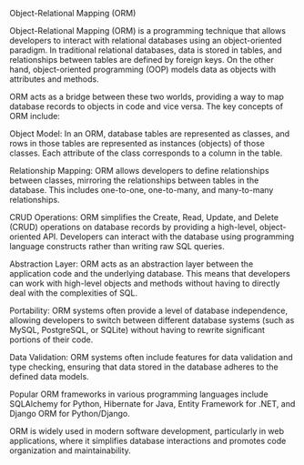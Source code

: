 Object-Relational Mapping (ORM)

Object-Relational Mapping (ORM) is a programming technique that allows developers to interact with relational databases using an object-oriented paradigm. In traditional relational databases, data is stored in tables, and relationships between tables are defined by foreign keys. On the other hand, object-oriented programming (OOP) models data as objects with attributes and methods.

ORM acts as a bridge between these two worlds, providing a way to map database records to objects in code and vice versa. The key concepts of ORM include:

Object Model:
In an ORM, database tables are represented as classes, and rows in those tables are represented as instances (objects) of those classes. Each attribute of the class corresponds to a column in the table.

Relationship Mapping:
ORM allows developers to define relationships between classes, mirroring the relationships between tables in the database. This includes one-to-one, one-to-many, and many-to-many relationships.

CRUD Operations:
ORM simplifies the Create, Read, Update, and Delete (CRUD) operations on database records by providing a high-level, object-oriented API. Developers can interact with the database using programming language constructs rather than writing raw SQL queries.

Abstraction Layer:
ORM acts as an abstraction layer between the application code and the underlying database. This means that developers can work with high-level objects and methods without having to directly deal with the complexities of SQL.

Portability:
ORM systems often provide a level of database independence, allowing developers to switch between different database systems (such as MySQL, PostgreSQL, or SQLite) without having to rewrite significant portions of their code.

Data Validation:
ORM systems often include features for data validation and type checking, ensuring that data stored in the database adheres to the defined data models.

Popular ORM frameworks in various programming languages include SQLAlchemy for Python, Hibernate for Java, Entity Framework for .NET, and Django ORM for Python/Django.

ORM is widely used in modern software development, particularly in web applications, where it simplifies database interactions and promotes code organization and maintainability.


